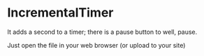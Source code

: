 # IncrementalTimer
It adds a second to a timer; there is a pause button to well, pause.

Just open the file in your web browser (or upload to your site)
